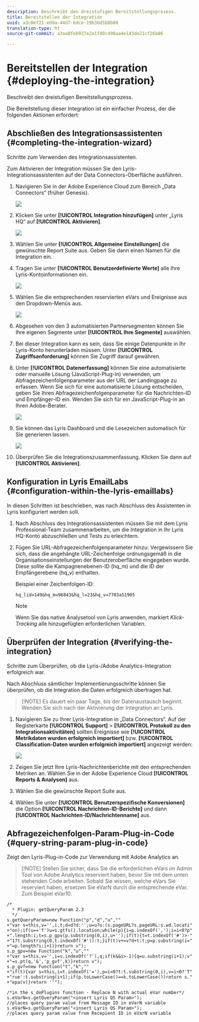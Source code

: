 ```yaml
---
description: Beschreibt den dreistufigen Bereitstellungsprozess.
title: Bereitstellen der Integration
uuid: a3c0ef21-ed9a-44d7-bdce-19b3bd5b8b80
translation-type: ht
source-git-commit: a3aa8feb937e2a1f40c498aa4e143de21cf26b86

---
```



# Bereitstellen der Integration {#deploying-the-integration}

Beschreibt den dreistufigen Bereitstellungsprozess.

Die Bereitstellung dieser Integration ist ein einfacher Prozess, der die folgenden Aktionen erfordert:

## Abschließen des Integrationsassistenten {#completing-the-integration-wizard}

Schritte zum Verwenden des Integrationsassistenten.

Zum Aktivieren der Integration müssen Sie den Lyris-Integrationsassistenten auf der Data Connectors-Oberfläche ausführen.

1. Navigieren Sie in der Adobe Experience Cloud zum Bereich „Data Connectors“ (früher Genesis).

   ![](assets/data_connectors.png)

1. Klicken Sie unter **[!UICONTROL Integration hinzufügen]** unter „Lyris HQ“ auf **[!UICONTROL Aktivieren]**.

   ![](assets/add_integration.png)

1. Wählen Sie unter **[!UICONTROL Allgemeine Einstellungen]** die gewünschte Report Suite aus. Geben Sie dann einen Namen für die Integration ein.
1. Tragen Sie unter **[!UICONTROL Benutzerdefinierte Werte]** alle Ihre Lyris-Kontoinformationen ein.

   ![](assets/general_settings.png)

1. Wählen Sie die entsprechenden reservierten eVars und Ereignisse aus den Dropdown-Menüs aus.

   ![](assets/variable_mapping.png)

1. Abgesehen von den 3 automatisierten Partnersegmenten können Sie Ihre eigenen Segmente unter **[!UICONTROL Ihre Segmente]** auswählen.
1. Bei dieser Integration kann es sein, dass Sie einige Datenpunkte in Ihr Lyris-Konto herunterladen müssen. Unter **[!UICONTROL Zugriffsanforderung]** können Sie Zugriff darauf gewähren.
1. Unter **[!UICONTROL Datenerfassung]** können Sie eine automatisierte oder manuelle Lösung (JavaScript-Plug-in) verwenden, um Abfragezeichenfolgenparameter aus der URL der Landingpage zu erfassen. Wenn Sie sich für eine automatisierte Lösung entscheiden, geben Sie Ihren Abfragezeichenfolgenparameter für die Nachrichten-ID und Empfänger-ID ein. Wenden Sie sich für ein JavaScript-Plug-in an Ihren Adobe-Berater.

   ![](assets/data_collection.png)

1. Sie können das Lyris Dashboard und die Lesezeichen automatisch für Sie generieren lassen.

   ![](assets/dashboard_generation.png)

1. Überprüfen Sie die Integrationszusammenfassung. Klicken Sie dann auf **[!UICONTROL Aktivieren]**.

## Konfiguration in Lyris EmailLabs {#configuration-within-the-lyris-emaillabs}

In diesen Schritten ist beschrieben, was nach Abschluss des Assistenten in Lyris konfiguriert werden soll.

1. Nach Abschluss des Integrationsassistenten müssen Sie mit dem Lyris Professional-Team zusammenarbeiten, um die Integration in Ihr Lyris HQ-Konto abzuschließen und Tests zu erleichtern.
1. Fügen Sie URL-Abfragezeichenfolgenparameter hinzu: Vergewissern Sie sich, dass die angehängte URL-Zeichenfolge ordnungsgemäß in die Organisationseinstellungen der Benutzeroberfläche eingegeben wurde. Diese sollte die Kampagnenebenen-ID (hq_m) und die ID der Empfängerebene (hq_v) enthalten.

   Beispiel einer Zeichenfolgen-ID:

   ```
   hq_lid=149&hq_m=96843&hq_l=23&hq_v=7703a51905
   ```

   >[!NOTE]
   >
   >Wenn Sie das native Analysetool von Lyris anwenden, markiert *Klick-Tracking* alle hinzugefügten erforderlichen Variablen.

## Überprüfen der Integration {#verifying-the-integration}

Schritte zum Überprüfen, ob die Lyris-/Adobe Analytics-Integration erfolgreich war.

Nach Abschluss sämtlicher Implementierungsschritte können Sie überprüfen, ob die Integration die Daten erfolgreich übertragen hat.

> [!NOTE] Es dauert ein paar Tage, bis der Datenaustausch beginnt. Wenden Sie sich nach der Aktivierung der Integration an Lyris.

1. Navigieren Sie zu Ihrer Lyris-Integration in „Data Connectors“. Auf der Registerkarte **[!UICONTROL Support]** > **[!UICONTROL Protokoll zu den Integrationsaktivitäten]** sollten Ereignisse wie **[!UICONTROL Metrikdaten wurden erfolgreich importiert]** bzw. **[!UICONTROL Classification-Daten wurden erfolgreich importiert]** angezeigt werden:

   ![](assets/integration_info.png)

1. Zeigen Sie jetzt Ihre Lyris-Nachrichtenberichte mit den entsprechenden Metriken an. Wählen Sie in der Adobe Experience Cloud **[!UICONTROL Reports &amp; Analysen]** aus.
1. Wählen Sie die gewünschte Report Suite aus.
1. Wählen Sie unter **[!UICONTROL Benutzerspezifische Konversionen]** die Option **[!UICONTROL Nachrichten-ID-Berichte]** und dann **[!UICONTROL Nachrichten-ID/Nachrichtenname]** aus.

## Abfragezeichenfolgen-Param-Plug-in-Code {#query-string-param-plug-in-code}

Zeigt den Lyris-Plug-in-Code zur Verwendung mit Adobe Analytics an.

> [!NOTE] Stellen Sie sicher, dass Sie die erforderlichen eVars im Admin Tool von Adobe Analytics reserviert haben, bevor Sie mit dem unten stehenden Code arbeiten. Sobald Sie wissen, welche eVars Sie reserviert haben, ersetzen Sie eVarN durch die entsprechende eVar. Zum Beispiel eVar10.

```
/* 
  * Plugin: getQueryParam 2.3 
  */ 
s.getQueryParam=new Function("p","d","u","" 
+"var s=this,v='',i,t;d=d?d:'';u=u?u:(s.pageURL?s.pageURL:s.wd.locati" 
+"on);if(u=='f')u=s.gtfs().location;while(p){i=p.indexOf(',');i=i<0?p" 
+".length:i;t=s.p_gpv(p.substring(0,i),u+'');if(t){t=t.indexOf('#')>-" 
+"1?t.substring(0,t.indexOf('#')):t;}if(t)v+=v?d+t:t;p=p.substring(i=" 
+"=p.length?i:i+1)}return v"); 
s.p_gpv=new Function("k","u","" 
+"var s=this,v='',i=u.indexOf('?'),q;if(k&&i>-1){q=u.substring(i+1);v" 
+"=s.pt(q,'&','p_gvf',k)}return v"); 
s.p_gvf=new Function("t","k","" 
+"if(t){var s=this,i=t.indexOf('='),p=i<0?t:t.substring(0,i),v=i<0?'T" 
+"rue':t.substring(i+1);if(p.toLowerCase()==k.toLowerCase())return s." 
+"epa(v)}return ''"); 
 
/*in the s_doPlugins function - Replace N with actual eVar number*/ 
s.eVarN=s.getQueryParam("<insert Lyris QS Param>");  
//places query param value from Message ID in eVarN variable s.eVarN=s.getQueryParam("<insert Lyris QS Param>");  
//places query param value from Recepient ID in eVarN variable 
```
